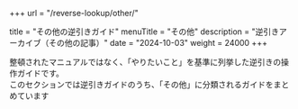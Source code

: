 +++
url = "/reverse-lookup/other/"

title = "その他の逆引きガイド"
menuTitle = "その他"
description = "逆引きアーカイブ（その他の記事）"
date = "2024-10-03"
weight = 24000
+++

整頓されたマニュアルではなく、「やりたいこと」を基準に列挙した逆引きの操作ガイドです。  
このセクションでは逆引きガイドのうち、「その他」に分類されるガイドをまとめています

